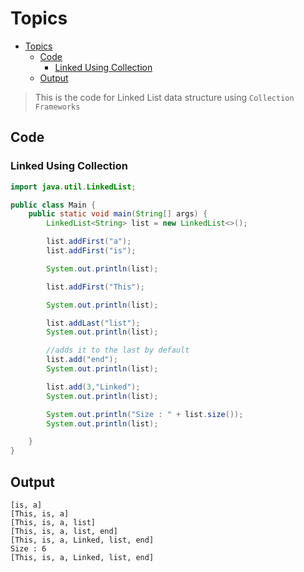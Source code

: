 # Topics
- [Topics](#Topics)
  - [Code](#Code)
    - [Linked Using Collection](#LinkedList-Using-Collection) 
  - [Output](#Output)

> This is the code for Linked List data structure using `Collection Frameworks`
 
## Code
### Linked Using Collection
```Java
import java.util.LinkedList;

public class Main {
    public static void main(String[] args) {
        LinkedList<String> list = new LinkedList<>();

        list.addFirst("a");
        list.addFirst("is");

        System.out.println(list);

        list.addFirst("This");

        System.out.println(list);

        list.addLast("list");
        System.out.println(list);

        //adds it to the last by default
        list.add("end");
        System.out.println(list);

        list.add(3,"Linked");
        System.out.println(list);

        System.out.println("Size : " + list.size());
        System.out.println(list);

    }
}
```

## Output
```
[is, a]
[This, is, a]
[This, is, a, list]
[This, is, a, list, end]
[This, is, a, Linked, list, end]
Size : 6
[This, is, a, Linked, list, end]

```
